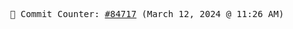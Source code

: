 <p align="center">
    <samp>
        📮 Commit Counter: <a href="https://github.com/Javascript-void0/Javascript-void0/commits/main">#84717</a> (March 12, 2024 @ 11:26 AM)
    </samp>
</p>